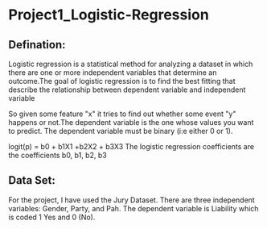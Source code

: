 # Project1_Logistic-Regression
## Defination:
Logistic regression is a statistical method for analyzing a dataset in which there are one or more independent variables that determine an outcome.The goal of logistic regression is to find the best fitting that describe the relationship between dependent variable and independent variable

So given some feature "x" it tries to find out whether some event "y" happens or not.The dependent variable is the one whose values you want to predict. The dependent variable must be binary (i:e either 0 or 1). 

logit(p) = b0 + b1X1 +b2X2 + b3X3
The logistic regression coefficients are the coefficients b0, b1, b2, b3

## Data Set:
For the project, I have used the Jury Dataset. There are three independent variables: Gender, Party, and Pah. The dependent variable is Liability which is coded 1 Yes and 0 (No).
